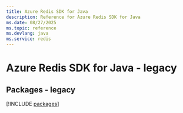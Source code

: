 ```yaml
---
title: Azure Redis SDK for Java
description: Reference for Azure Redis SDK for Java
ms.date: 08/27/2025
ms.topic: reference
ms.devlang: java
ms.service: redis
---
```

# Azure Redis SDK for Java - legacy
## Packages - legacy
[!INCLUDE [packages](redis-index.md)]